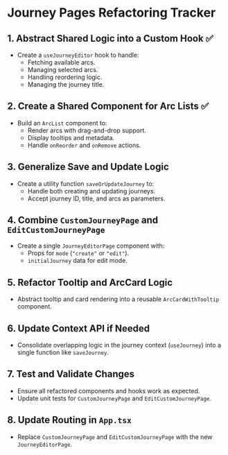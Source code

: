 # Journey Pages Refactoring Tracker

## 1. Abstract Shared Logic into a Custom Hook ✅

- Create a `useJourneyEditor` hook to handle:
  - Fetching available arcs.
  - Managing selected arcs.
  - Handling reordering logic.
  - Managing the journey title.

## 2. Create a Shared Component for Arc Lists ✅

- Build an `ArcList` component to:
  - Render arcs with drag-and-drop support.
  - Display tooltips and metadata.
  - Handle `onReorder` and `onRemove` actions.

## 3. Generalize Save and Update Logic

- Create a utility function `saveOrUpdateJourney` to:
  - Handle both creating and updating journeys.
  - Accept journey ID, title, and arcs as parameters.

## 4. Combine `CustomJourneyPage` and `EditCustomJourneyPage`

- Create a single `JourneyEditorPage` component with:
  - Props for `mode` (`"create"` or `"edit"`).
  - `initialJourney` data for edit mode.

## 5. Refactor Tooltip and ArcCard Logic

- Abstract tooltip and card rendering into a reusable `ArcCardWithTooltip` component.

## 6. Update Context API if Needed

- Consolidate overlapping logic in the journey context (`useJourney`) into a single function like `saveJourney`.

## 7. Test and Validate Changes

- Ensure all refactored components and hooks work as expected.
- Update unit tests for `CustomJourneyPage` and `EditCustomJourneyPage`.

## 8. Update Routing in `App.tsx`

- Replace `CustomJourneyPage` and `EditCustomJourneyPage` with the new `JourneyEditorPage`.
